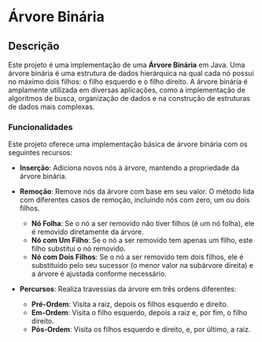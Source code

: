 # Árvore Binária

## Descrição

Este projeto é uma implementação de uma **Árvore Binária** em Java. Uma árvore binária é uma estrutura de dados hierárquica na qual cada nó possui no máximo dois filhos: o filho esquerdo e o filho direito. A árvore binária é amplamente utilizada em diversas aplicações, como a implementação de algoritmos de busca, organização de dados e na construção de estruturas de dados mais complexas.

### Funcionalidades

Este projeto oferece uma implementação básica de árvore binária com os seguintes recursos:

- **Inserção**: Adiciona novos nós à árvore, mantendo a propriedade da árvore binária.
- **Remoção**: Remove nós da árvore com base em seu valor. O método lida com diferentes casos de remoção, incluindo nós com zero, um ou dois filhos.
  - **Nó Folha**: Se o nó a ser removido não tiver filhos (é um nó folha), ele é removido diretamente da árvore.
  - **Nó com Um Filho**: Se o nó a ser removido tem apenas um filho, este filho substitui o nó removido. 
  - **Nó com Dois Filhos**: Se o nó a ser removido tem dois filhos, ele é substituído pelo seu sucessor (o menor valor na subárvore direita) e a árvore é ajustada conforme necessário.

- **Percursos**: Realiza travessias da árvore em três ordens diferentes:
  - **Pré-Ordem**: Visita a raiz, depois os filhos esquerdo e direito.
  - **Em-Ordem**: Visita o filho esquerdo, depois a raiz e, por fim, o filho direito.
  - **Pós-Ordem**: Visita os filhos esquerdo e direito, e, por último, a raiz.
